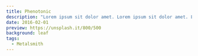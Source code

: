 ```yaml
---
title: Phenotonic
description: "Lorem ipsum sit dolor amet. Lorem ipsum sit dolor amet. Lorem ipsum sit dolor amet. Lorem ipsum sit dolor amet. Lorem ipsum sit dolor amet. Lorem ipsum sit dolor amet."
date: 2016-02-01
preview: https://unsplash.it/800/500
background: leaf
tags:
  - Metalsmith
---
```

